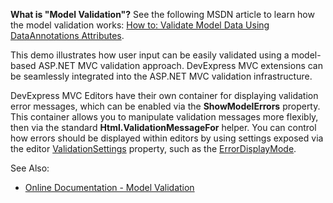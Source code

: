 
**What is "Model Validation"?**  See the following MSDN article to learn how the model validation works:  [How to: Validate Model Data Using DataAnnotations Attributes](http://msdn.microsoft.com/en-us/library/ee256141(v=vs.100).aspx).

This demo illustrates how user input can be easily validated using a model-based ASP.NET MVC validation approach. DevExpress MVC extensions can be seamlessly integrated into the ASP.NET MVC validation infrastructure.

DevExpress MVC Editors have their own container for displaying validation error messages, which can be enabled via the  **ShowModelErrors**  property. This container allows you to manipulate validation messages more flexibly, then via the standard  **Html.ValidationMessageFor**  helper. You can control how errors should be displayed within editors by using settings exposed via the editor  [ValidationSettings](https://documentation.devexpress.com/#AspNet/clsDevExpressWebValidationSettingstopic)  property, such as the  [ErrorDisplayMode](http://help.devexpress.com/#AspNet/DevExpressWebASPxEditorsValidationSettings_ErrorDisplayModetopic).

  
See Also:

-   [Online Documentation - Model Validation](http://help.devexpress.com/#AspNet/CustomDocument12058)
